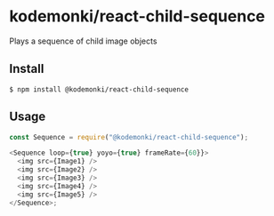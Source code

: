 # kodemonki/react-child-sequence

Plays a sequence of child image objects

## Install

```
$ npm install @kodemonki/react-child-sequence
```

## Usage

```js
const Sequence = require("@kodemonki/react-child-sequence");

<Sequence loop={true} yoyo={true} frameRate={60}}>
  <img src={Image1} />
  <img src={Image2} />
  <img src={Image3} />
  <img src={Image4} />
  <img src={Image5} />
</Sequence>;
```
